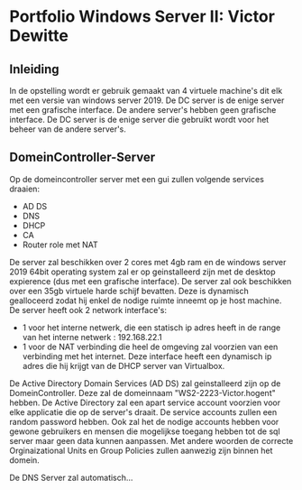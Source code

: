 # Portfolio Windows Server II: Victor Dewitte



## Inleiding

In de opstelling wordt er gebruik gemaakt van 4 virtuele machine's dit elk met een versie van windows server 2019. De DC server is de enige server met een grafische interface. De andere server's hebben geen grafische interface. De DC server is de enige server die gebruikt wordt voor het beheer van de andere server's. 


## DomeinController-Server

Op de domeincontroller server met een gui zullen volgende services draaien:
 - AD DS 
 - DNS
 - DHCP
 - CA
 - Router role met NAT

De server zal beschikken over 2 cores met 4gb ram en de windows server 2019 64bit operating system zal er op geinstalleerd zijn met de desktop expierence (dus met een grafische interface). De server zal ook beschikken over een 35gb virtuele harde schijf bevatten. Deze is dynamisch gealloceerd zodat hij enkel de nodige ruimte inneemt op je host machine.
De server heeft ook 2 network interface's:
- 1 voor het interne netwerk, die een statisch ip adres heeft in de range van het interne netwerk : 192.168.22.1
- 1 voor de NAT verbinding die heel de omgeving zal voorzien van een verbinding met het internet. Deze interface heeft een dynamisch ip adres die hij krijgt van de DHCP server van Virtualbox.

De Active Directory Domain Services (AD DS) zal geinstalleerd zijn op de DomeinController. Deze zal de domeinnaam "WS2-2223-Victor.hogent" hebben. De Active Directory zal een apart service account voorzien voor elke applicatie die op de server's draait. De service accounts zullen een random password hebben. Ook zal het de nodige accounts hebben voor gewone gebruikers en mensen die mogelijkse toegang hebben tot de sql server maar geen data kunnen aanpassen. Met andere woorden de correcte Orginaizational Units en Group Policies zullen aanwezig zijn binnen het domein.

De DNS Server zal automatisch...
 

